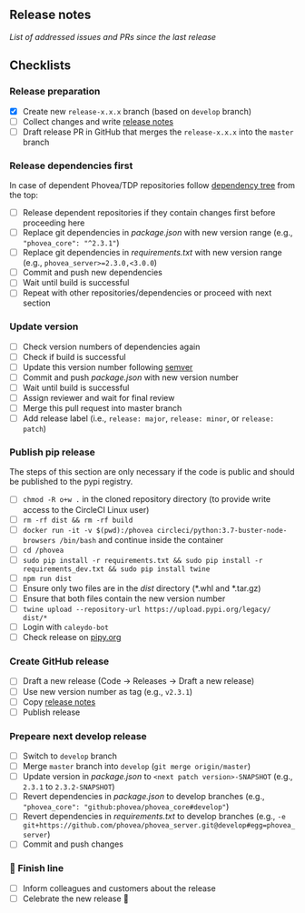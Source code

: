 ## Release notes

*List of addressed issues and PRs since the last release*


## Checklists

### Release preparation

* [x] Create new `release-x.x.x` branch (based on `develop` branch)
* [ ] Collect changes and write [release notes](#release-notes)
* [ ] Draft release PR in GitHub that merges the `release-x.x.x` into the `master` branch

### Release dependencies first

In case of dependent Phovea/TDP repositories follow [dependency tree](https://wiki.datavisyn.io/phovea/fundamentals/development-process#dependency-hierarchy) from the top:

* [ ] Release dependent repositories if they contain changes first before proceeding here
* [ ] Replace git dependencies in *package.json* with new version range (e.g., `"phovea_core": "^2.3.1"`)
* [ ] Replace git dependencies in *requirements.txt* with new version range (e.g., `phovea_server>=2.3.0,<3.0.0`)
* [ ] Commit and push new dependencies
* [ ] Wait until build is successful
* [ ] Repeat with other repositories/dependencies or proceed with next section

### Update version

* [ ] Check version numbers of dependencies again
* [ ] Check if build is successful
* [ ] Update this version number following [semver](https://semver.org)
* [ ] Commit and push *package.json* with new version number
* [ ] Wait until build is successful
* [ ] Assign reviewer and wait for final review
* [ ] Merge this pull request into master branch
* [ ] Add release label (i.e., `release: major`, `release: minor`, or `release: patch`)

### Publish pip release

The steps of this section are only necessary if the code is public and should be published to the pypi registry.

* [ ] `chmod -R o+w .` in the cloned repository directory (to provide write access to the CircleCI Linux user)
* [ ] `rm -rf dist && rm -rf build`
* [ ] `docker run -it -v $(pwd):/phovea circleci/python:3.7-buster-node-browsers /bin/bash` and continue inside the container
* [ ] `cd /phovea`
* [ ] `sudo pip install -r requirements.txt && sudo pip install -r requirements_dev.txt && sudo pip install twine`
* [ ] `npm run dist`
* [ ] Ensure only two files are in the *dist* directory (*.whl and *.tar.gz)
* [ ] Ensure that both files contain the new version number
* [ ] `twine upload --repository-url https://upload.pypi.org/legacy/ dist/*`
* [ ] Login with `caleydo-bot`
* [ ] Check release on [pipy.org](https://pypi.org/)

### Create GitHub release

* [ ] Draft a new release (Code -> Releases -> Draft a new release)
* [ ] Use new version number as tag (e.g., `v2.3.1`)
* [ ] Copy [release notes](#release-notes)
* [ ] Publish release

### Prepeare next develop release

* [ ] Switch to `develop` branch
* [ ] Merge `master` branch into `develop` (`git merge origin/master`)
* [ ] Update version in *package.json* to `<next patch version>-SNAPSHOT` (e.g., `2.3.1` to `2.3.2-SNAPSHOT`)
* [ ] Revert dependencies in *package.json* to develop branches (e.g., `"phovea_core": "github:phovea/phovea_core#develop"`)
* [ ] Revert dependencies in *requirements.txt* to develop branches (e.g., `-e git+https://github.com/phovea/phovea_server.git@develop#egg=phovea_server`)
* [ ] Commit and push changes
 
### 🏁 Finish line

* [ ] Inform colleagues and customers about the release
* [ ] Celebrate the new release 🥳
